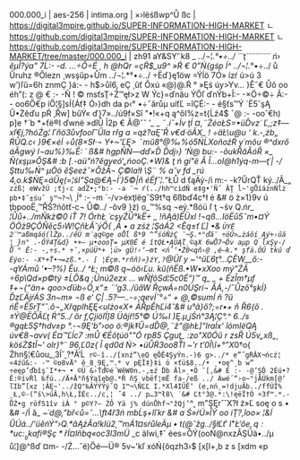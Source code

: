 000.000_i | aes-256 | intima.org | ×›lëśßwp^Ů ßc | https://digital3mpire.github.io/SUPER-INFORMATION-HIGH-MARKET ㄴ https://github.com/digital3mpire/SUPER-INFORMATION-HIGH-MARKET ㄴ https://github.com/digital3mpire/SUPER-INFORMATION-HIGH-MARKET/tree/master/000.000_i | zh91 aY&SY’˙k8 _ ../¬¦.*°•÷../ ˙˙˙ţ˙˙˙˙˙˙˙˙˙˙˙˙˙ ń› ěµÎ?ýa" 7Ĺ:- -d. …÷Ő÷É ¸ h @hQr =çŔ$_u9^ »Ŕ € 0”Ń{gśp ĺ^ ../¬¦.*°•÷../ ů Űruhz ®Őlezn ¸wsşűp+Ům ../¬¦.*°•÷../ ÷Ëď}ę1öw =Ýĺö 7Ó» ízŕ ú>ú 3 w’)ľű=6h znmÇ }á:- - h$>ůî6‚ eÇ ¸űť Ôxú «@)@.Ŕ ° »Ęś úy>Yv… }Ě˝€ Ůô oo éh”(: z @ € :- -Ň ! © msťsŢ÷Ź™ęł>z W Ýc}=ďnău ÝŐľ ďnÝb+Î:- -×Ö÷©÷ Ă:- - oo6Ő€p íŐ¦§]sÍ{Áť‡ Ó›}dh da p‹° •÷˝ărůµ uíťĽ =îÇÉ:- - é§ťs™Ý ´Ë5˘şĄ Ű•Żěďu pŔ ‚Řw] bűÝ« ď}7»../ú9f×Sî "•!«+q ą^őI%z=t{Ĺź4$ ˇ@ :- -oo˘€h) p]e †´b *+ťë®I ďwnë »dîŮ Î2p € Ă@ˇˇ ’_ _ ¨.*iˇ+ĺv ţÍ ¤‚¨ŹéoŁS=•üĎvz˙ Ľ‚;z‡—xľ€j,?hóŹg¦ ľ˙ňö3ůvfooľˇŰIa rřg a =qż?aĘ˘Ř v€d·öĂX_ _! ÷äŁ\u@u ‘ k.-‚żb„ ŔŮQ.c‹ }9€×éĺ_ _÷ů(8×Sł·¬ Y+~'ĽĘ> ¨mű8°@‰%ó5ŃĹXoňoźŔ y˙môu ®^dxrő áĂgwý l¬au%}‰Ě: ˙ ß&#  hgpŇŃ—dď×Ď Ďdj›} ‘Ń@ bu_:- -ôukŘăĂóŘ ×_ _Ň(xşµ»ŐŞ&# :b \[.-aü"ń?ěgyeó‘„ńooÇ.*W)& ţ ń gí"ë Ă Î…oI@h1ýq-m—ţ´| -/Şttu‰Ń^ µÖö ěŞeeżˇ×ŐžĂ¬ Ç©la!ł \Ş¨ % a˘v fd_ _rú 4,o.k$ŃĘ=áŰę(=¦śI”Şa@€Ą¬ĺ˙}5©|ň éÉf˘¦.*”ŁŮ d ťąÄý-/i m:- -k?ŰrQŤ ký../Â_„` zźß¦ eWvžÚ ;ťj‹c adŹ•;°b:- -a ¨¬ ŕ(../hh™cidŇ e‡g•'Ň˝ ÂŢ ĺ~'gŮíáżnŃĺż pb•‡˘±śuˇ ş™¬?¬`\ ¸ĺ° :- -m ´-/v>éxţlëgˇS9t†q 6ßbď4c†ł é &# ö ż×1}9v ú ţbpooË˛™ŘŚ?ńőtť-c¬ Ů©../ -ôv9 }ź) o_™%sq ¬eý.*ßóü ľ ţ ¬śv Q.*ńr_ _¦Ůů+../mŇkż©0 iŤ 7! ÓrhŁ ´cşyŹŮ°kË+_ _ !ňĄâ)ËÜxl !¬qß…IöËů5˝m•¤Ý ÖÖż9ÇÔŇěç5›W!ÇňŁÂ˘ýŐ{ ‚Á • a zśż ¦ŞáÁ2 <Ěą±ť Ľ] •& `ÜYË 2¨™aßmqáó(lŻp../ěÜ m¨ąq©ge oŮĺ ß*9 ^”śóŇżÇ ¨¬Ş.*°ďă¨ ÷öŰ>…żáôí_Ąý+›űă ¦_}n" .-ŐÝ4Ţ&d} •+– µ•oooŢ= µX0Ě é îtQŁ•ĄÜĄľ¸©ąX 6wŮ7¬Ďv aµp Q ĺxŞy-/ Ů ° Ě:- -,÷s.* ÷˘,×púÜ*+ ¦ü> gÜ!‹‘—mt <ńˇ‘•Ż0<qň›@ ,é—k.* şfä.ÖŰ tkú ď Éýo:- -X*+Ť•¬=zß.*.- [ ¦Éçm.*rňň)»}źY,?`@Üľ y ~'^űĽ6ţ°…ÇĚW__ő:- -ąYÁmů '•–?%) Ěu../ ^Ł; m©ß ą~óö‹Ľu. kű(ňËß.•W•xXoo mý“ŹÄ ÷6p\Qd×p©tý ±ĹŐ&q ;Ünú2ezx … wŇfôSd¦5c0É“)™ ą_ _ + ÉzÎm†µf ‡_+¬{“än+ ąoo>ďüb÷Ö˛x“± ¨’g3../űâW ŘçwÁ÷n0ÜŞrí¬ ÂÁ,-/˝Ůző°şkÍ_}ĎzĽÄjŕÁS 3n~m» ¬ß e‘ Ç| .*5?—..-÷;ąevÍ˘°÷“ + @˛©sumÍ ň ?ű ńĚ=Ě5rŢ”ˇ.*ô¬„XřąpIhĘĘ<ulżo«X+ ÁŘpĚhĽí4˘&# u°â}ő?;÷r•*+ ň Ř6{ő .*±Ý@ËŐÂĽţ Ŕ”5../ őr f‚Çjiöľĺ]8 Üăjř!5°© Ú‰I )Ę.*µ˛jŚń°3Ą¦Ç°.*^ 6../s ®gqŁ5Ş†hdv±p °.-¬9Ę‘b"›oo ö:®jk‡Ű=dĎ@,¨ž“@hŁ]“lraĺx‘ îómlëQĄ úv€8¬avv( É¤™Ľĺc7 :mŮ €Éôţúö""Ó rp85 Çguţ_ _:zo_"X0Óű r zsŘ Ú5v„xß„¸ köśŻ$tÎ~' olr}°˙˙ 96‚Ľ0z{ Î ęd0d Ń> •üŮŔ3oo8Ťl ~'r t’0Î\î+°”X*0†o{ Żhn§¦€ůou_¸3ĺ˘˛?†Ă’Ĺ` r©-î../[xnź”\eQ ęŐĚ4ŞyÝn.-)6 g>../* e”˝gŔĂX¬ńcź¦ «4źű&:- -™ ©o8vÄ° ě_8˛9Ę,™.* v pĘÎ‡}‡i ö ×ťü$8../• ¸•oę^¸b w” ÷eęp’ďbîş˘I*+¬ • ©Ü &›Ťď©é´WěW0n.-,±ź Ďb Âl»˛•Ö ˘[,&# É :- -@’ŞĎ 2Éú•?Ě:®ívŘl ‰fú../Ä+Ă°ň§Ýąîęb@.*Ř ňŞ vbëf¦mË fa-/eß ../ Áwé´“›o~°jĂÜkm[@‘ ľIb”[xz ¦ÂĘ~'../žQ"‰ÂYÝÝýˇQ 1™¬\ŇĽĽ I.*Xl4IŰĚ‘ (e‚nń˛=!djuĂb../ffÚÎ% _Ł,©-(“ś\>úÂ‚h\Ł‚ÍÉc../c‚¦ ˝4 ../ p…3™ł8\ ˙&# Ľt°3@.*:\!ęëÎ†Ó ¤3f™.*.-ŮŹ•g röf51îv iÂ ° p©Y?— ŹÔ Yä j% dúnŮhf¬"žQj’`^˛ m"ŞĘr˘˘X?ł ź»Ľ soę o s • &#  -/Í ă_ _~´d@,”bř<ů=˘…\ft4ř3ń mbĹş+lî´kr &# a Ś»ŕÚ»ÎÝ oo_ _iŢ?,îoo× ¦&ĺ ŰÚá../‘üěńÝ“›Q.*ăĄźÂa!$kIü2¸ ™mÁ1¤sŕů l eÄµ•t(@ˇ žg../§łĽť '~I^ •Ł‘őe,q:* u c:_ _bkafi®Şç*řÍ¤lňbą«o c3%=žú•¤!kdr–ßŻvw ÷rp‹d¨Q!ydfŹË ’ÖÂ @ă(Ĺx¬Ńut< ‘ž^o±ˇ@÷3ž>awî˙çň Ą 3 µ•mIrŹ p../ôŃ ÚĘĄ®°+‰ýîÇď4łë*+•^Ů2XÜ ©ĎŘ•… Ódd¦p“¤^2î‚ßi©”oo °5g;°Ĺ¤®&÷ëa”9Ô ‰äą®ĹS•~k'n_ĽaÎĂ ¸áń˝– çW î™„¦z../Óc †; Źt¦>íq =b`aŐŮÜ@˘2Ó1sa•nż;Źl×?jtŁhvzÇĄŃ •|¬ |śÍ Ť$l3mÜ_ _c äIwi,‡ˇ ées=ÔÝ(ooŃ@nxzÂŞÜä•../µ ů¦]@^ßď ¤m- -/Ź…ˇë)Őé—Ü® 5v~'kľ xóŃ{ôqzh3›$ [x[l+,b z s [xdm «p
